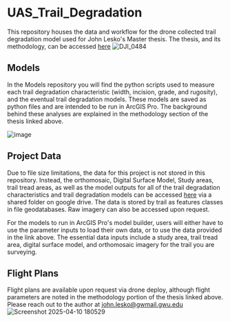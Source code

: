 # UAS_Trail_Degradation
This repository houses the data and workflow for the drone collected trail degradation model used for John Lesko's Master thesis. The thesis, and its methodology, can be accessed [here](....)
![DJI_0484](https://github.com/user-attachments/assets/111002ee-8947-45b2-8461-3a3c7d72e6f5)

## Models
In the Models repository you will find the python scripts used to measure each trail degradation characteristic (width, incision, grade, and rugosity), and the eventual trail degradation models. These models are saved as python files and are intended to be run in ArcGIS Pro. The background behind these analyses are explained in the methodology section of the thesis linked above.

![image](https://github.com/user-attachments/assets/c401b73b-a436-4c05-baed-8260400b59ee)


## Project Data
Due to file size limitations, the data for this project is not stored in this repository. Instead, the orthomosaic, Digital Surface Model, Study areas, trail tread areas, as well as the model outputs for all of the trail degradation characteristics and trail degradation models can be accessed [here](https://drive.google.com/drive/folders/17ck0FtimM4gk1I6M4aG2rjHi9b23HaQh?usp=sharing) via a shared folder on google drive. The data is stored by trail as features classes in file geodatabases. Raw imagery can also be accessed upon request.

For the models to run in ArcGIS Pro's model builder, users will either have to use the parameter inputs to load their own data, or to use the data provided in the link above. The essential data inputs include a study area, trail tread area, digital surface model, and orthomosaic imagery for the trail you are surveying.

## Flight Plans
Flight plans are available upon request via drone deploy, although flight parameters are noted in the methodology portion of the thesis linked above. Please reach out to the author at john.lesko@gwmail.gwu.edu
![Screenshot 2025-04-10 180529](https://github.com/user-attachments/assets/415e32f6-6ddf-41f4-85d9-9ea704a86d4c)

